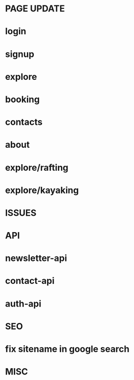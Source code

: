 # PAGE UPDATE
# login
# signup
# explore
# booking
# contacts
# about
# explore/rafting
# explore/kayaking

# ISSUES

# API
# newsletter-api
# contact-api
# auth-api

# SEO
# fix sitename in google search


# MISC